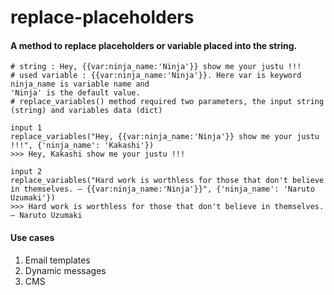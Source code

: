 # replace-placeholders

#### A method to replace placeholders or variable placed into the string.

```
# string : Hey, {{var:ninja_name:'Ninja'}} show me your justu !!!
# used variable : {{var:ninja_name:'Ninja'}}. Here var is keyword ninja_name is variable name and 
'Ninja' is the default value.
# replace_variables() method required two parameters, the input string (string) and variables data (dict)

input 1
replace_variables("Hey, {{var:ninja_name:'Ninja'}} show me your justu !!!", {'ninja_name': 'Kakashi'})
>>> Hey, Kakashi show me your justu !!!

input 2
replace_variables("Hard work is worthless for those that don't believe in themselves. – {{var:ninja_name:'Ninja'}}", {'ninja_name': 'Naruto Uzumaki'})
>>> Hard work is worthless for those that don't believe in themselves. – Naruto Uzumaki
```

#### Use cases
1. Email templates
2. Dynamic messages
3. CMS

